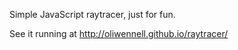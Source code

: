 Simple JavaScript raytracer, just for fun.

See it running at http://oliwennell.github.io/raytracer/
